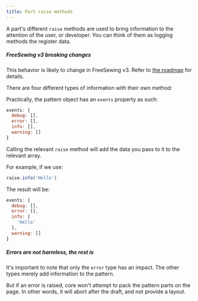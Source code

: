 ```yaml
---
title: Part raise methods
---
```


A part's different `raise` methods are used to bring information to the attention
of the user, or developer. You can think of them as logging methods the register
data.

<Warning>

##### FreeSewing v3 breaking changes

This behavior is likely to change in FreeSewing v3. Refer to [the
roadmap](https://github.com/freesewing/freesewing/discussions/1278) for details.

</Warning>

There are four different types of information with their own method: 

<ReadMore list  />

Practically, the pattern object has an `events` property as such:

```js
events: {
  debug: [],
  error: [],
  info: [],
  warning: []
}
```

Calling the relevant `raise` method will add the data you pass to it to the relevant array.

For example, if we use: 

```js
raise.info('Hello')
```

The result will be: 

```js
events: {
  debug: [],
  error: [],
  info: [
    'Hello'
  ],
  warning: []
}
```

<Note>

##### Errors are not harmless, the rest is

It's important to note that only the `error` type has an impact.
The other types merely add information to the pattern.

But if an error is raised, core won't attempt to pack the pattern parts on the page.
In other words, it will abort after the draft, and not provide a layout.

</Note>

